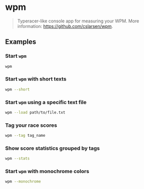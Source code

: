 # wpm

> Typeracer-like console app for measuring your WPM. More information: <https://github.com/cslarsen/wpm>.

## Examples

### Start `wpm`

```bash
wpm
```

### Start `wpm` with short texts

```bash
wpm --short
```

### Start `wpm` using a specific text file

```bash
wpm --load path/to/file.txt
```

### Tag your race scores

```bash
wpm --tag tag_name
```

### Show score statistics grouped by tags

```bash
wpm --stats
```

### Start `wpm` with monochrome colors

```bash
wpm --monochrome
```
